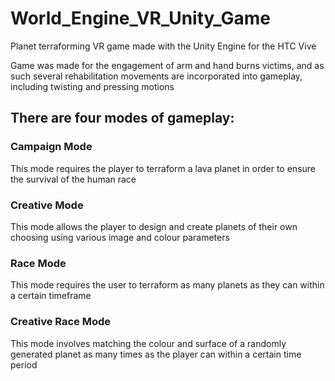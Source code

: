 # World_Engine_VR_Unity_Game
Planet terraforming VR game made with the Unity Engine for the HTC Vive

Game was made for the engagement of arm and hand burns victims, and as such several rehabilitation movements are incorporated into gameplay, including twisting and pressing motions

## There are four modes of gameplay:
### Campaign Mode
This mode requires the player to terraform a lava planet in order to ensure the survival of the human race
### Creative Mode
This mode allows the player to design and create planets of their own choosing using various image and colour parameters
### Race Mode
This mode requires the user to terraform as many planets as they can within a certain timeframe
### Creative Race Mode
This mode involves matching the colour and surface of a randomly generated planet as many times as the player can within a certain time period 
